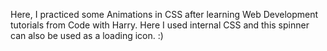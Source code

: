 Here, I practiced some Animations in CSS after learning Web Development tutorials from Code with Harry.
Here I used internal CSS and this spinner can also be used as a loading icon. :)
